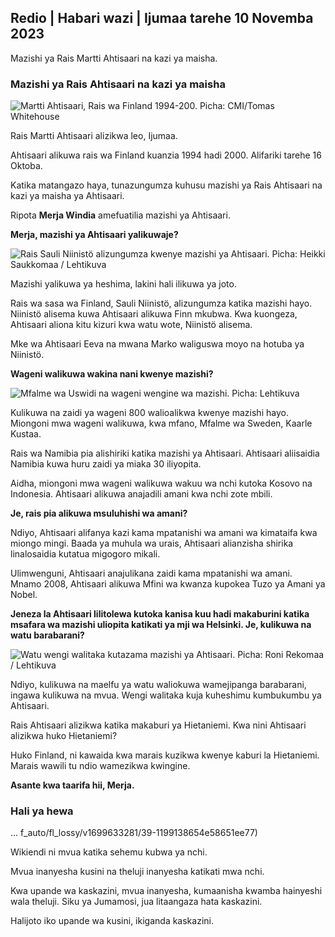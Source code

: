 ## Redio \| Habari wazi \| Ijumaa tarehe 10 Novemba 2023

Mazishi ya Rais Martti Ahtisaari na kazi ya maisha.

### Mazishi ya Rais Ahtisaari na kazi ya maisha

![Martti Ahtisaari, Rais wa Finland 1994-200. Picha: CMI/Tomas Whitehouse](https://images.cdn.yle.fi/image/upload/c_crop,h_1080,w_1919,x_0,y_0/ar_1.7777777777777777,c_fill,g_faces,h_671_w_0.q_auto:eco/f_auto/fl_lossy/v1699528852/39-1197047654a2d3334539)

Rais Martti Ahtisaari alizikwa leo, Ijumaa.

Ahtisaari alikuwa rais wa Finland kuanzia 1994 hadi 2000. Alifariki tarehe 16 Oktoba.

Katika matangazo haya, tunazungumza kuhusu mazishi ya Rais Ahtisaari na kazi ya maisha ya Ahtisaari.

Ripota **Merja Windia** amefuatilia mazishi ya Ahtisaari.

**Merja, mazishi ya Ahtisaari yalikuwaje?**

![Rais Sauli Niinistö alizungumza kwenye mazishi ya Ahtisaari. Picha: Heikki Saukkomaa / Lehtikuva](https://images.cdn.yle.fi/image/upload/c_crop,h_2880,w_5120,x_0,y_259/ar_1.7777777777777777,c_fill,g6_p_050,g6_pd_10.q_auto:eco/f_auto/fl_lossy/v1699619473/39-1198810654e20fbae885)

Mazishi yalikuwa ya heshima, lakini hali ilikuwa ya joto.

Rais wa sasa wa Finland, Sauli Niinistö, alizungumza katika mazishi hayo. Niinistö alisema kuwa Ahtisaari alikuwa Finn mkubwa. Kwa kuongeza, Ahtisaari aliona kitu kizuri kwa watu wote, Niinistö alisema.

Mke wa Ahtisaari Eeva na mwana Marko waliguswa moyo na hotuba ya Niinistö.

**Wageni walikuwa wakina nani kwenye mazishi?**

![Mfalme wa Uswidi na wageni wengine wa mazishi. Picha: Lehtikuva](https://images.cdn.yle.fi/image/upload/c_crop,h_2880,w_5120,x_0,y_138/ar_1.777777777777777,c_fill,g_faces,h_6710/0_p_e2./f_auto/fl_lossy/v1699627300/39-1199035654e40494d395)

Kulikuwa na zaidi ya wageni 800 walioalikwa kwenye mazishi hayo. Miongoni mwa wageni walikuwa, kwa mfano, Mfalme wa Sweden, Kaarle Kustaa.

Rais wa Namibia pia alishiriki katika mazishi ya Ahtisaari. Ahtisaari aliisaidia Namibia kuwa huru zaidi ya miaka 30 iliyopita.

Aidha, miongoni mwa wageni walikuwa wakuu wa nchi kutoka Kosovo na Indonesia. Ahtisaari alikuwa anajadili amani kwa nchi zote mbili.

**Je, rais pia alikuwa msuluhishi wa amani?**

Ndiyo, Ahtisaari alifanya kazi kama mpatanishi wa amani wa kimataifa kwa miongo mingi. Baada ya muhula wa urais, Ahtisaari alianzisha shirika linalosaidia kutatua migogoro mikali.

Ulimwenguni, Ahtisaari anajulikana zaidi kama mpatanishi wa amani. Mnamo 2008, Ahtisaari alikuwa Mfini wa kwanza kupokea Tuzo ya Amani ya Nobel.

**Jeneza la Ahtisaari lilitolewa kutoka kanisa kuu hadi makaburini katika msafara wa mazishi uliopita katikati ya mji wa Helsinki. Je, kulikuwa na watu barabarani?**

![Watu wengi walitaka kutazama mazishi ya Ahtisaari. Picha: Roni Rekomaa / Lehtikuva](https://images.cdn.yle.fi/image/upload/c_crop,h_2880,w_5120,x_0,y_11/ar_1.777777777777777,c_fill,g_faces,w_120,w_120,w_11/20q_auto:eco/f_auto/fl_lossy/v1699619608/39-1198819654e22ed1c931)

Ndiyo, kulikuwa na maelfu ya watu waliokuwa wamejipanga barabarani, ingawa kulikuwa na mvua. Wengi walitaka kuja kuheshimu kumbukumbu ya Ahtisaari.

Rais Ahtisaari alizikwa katika makaburi ya Hietaniemi. Kwa nini Ahtisaari alizikwa huko Hietaniemi?

Huko Finland, ni kawaida kwa marais kuzikwa kwenye kaburi la Hietaniemi. Marais wawili tu ndio wamezikwa kwingine.

**Asante kwa taarifa hii, Merja.**

### Hali ya hewa

... f_auto/fl_lossy/v1699633281/39-1199138654e58651ee77)

Wikiendi ni mvua katika sehemu kubwa ya nchi.

Mvua inanyesha kusini na theluji inanyesha katikati mwa nchi.

Kwa upande wa kaskazini, mvua inanyesha, kumaanisha kwamba hainyeshi wala theluji. Siku ya Jumamosi, jua litaangaza hata kaskazini.

Halijoto iko upande wa kusini, ikiganda kaskazini.